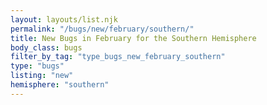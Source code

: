 ```yaml
---
layout: layouts/list.njk
permalink: "/bugs/new/february/southern/"
title: New Bugs in February for the Southern Hemisphere
body_class: bugs
filter_by_tag: "type_bugs_new_february_southern"
type: "bugs"
listing: "new"
hemisphere: "southern"
---
```

